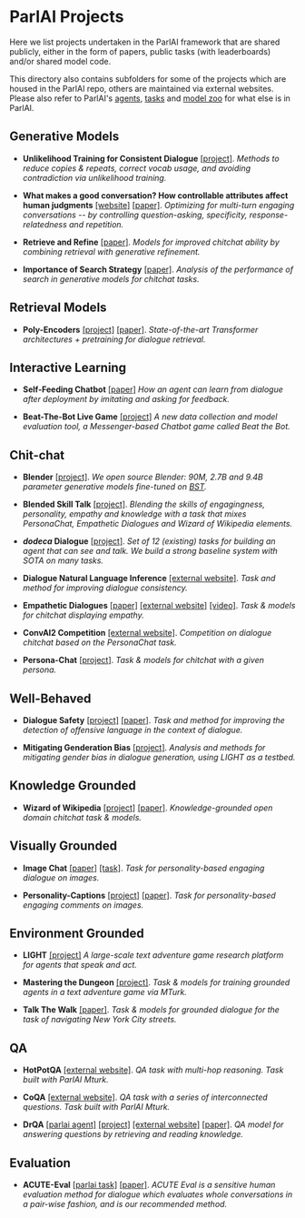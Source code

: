 # ParlAI Projects

Here we list projects undertaken in the ParlAI framework that are shared publicly, either in the form of papers, public tasks (with leaderboards) and/or shared model code.

This directory also contains subfolders for some of the projects which are housed in the ParlAI repo, others are maintained via external websites. Please also refer to ParlAI's [agents](https://github.com/facebookresearch/ParlAI/tree/master/parlai/tasks), [tasks](https://github.com/facebookresearch/ParlAI/tree/master/parlai/agents) and [model zoo](https://github.com/facebookresearch/ParlAI/tree/master/parlai/zoo) for what else is in ParlAI.

## Generative Models

- **Unlikelihood Training for Consistent Dialogue** [[project]](https://parl.ai/projects/dialogue_unlikelihood/).
  _Methods to reduce copies & repeats, correct vocab usage, and avoiding contradiction via unlikelihood training._

- **What makes a good conversation? How controllable attributes affect human judgments** [[website]](https://github.com/facebookresearch/ParlAI/tree/master/projects/controllable_dialogue) [[paper]](https://arxiv.org/abs/1902.08654).
  _Optimizing for multi-turn engaging conversations -- by controlling question-asking, specificity, response-relatedness and repetition._

- **Retrieve and Refine** [[paper]](https://arxiv.org/abs/1808.04776).
  _Models for improved chitchat ability by combining retrieval with generative refinement._

- **Importance of Search Strategy** [[paper]](https://arxiv.org/abs/1811.00907).
  _Analysis of the performance of search in generative models for chitchat tasks._


## Retrieval Models
- **Poly-Encoders** [[project]](https://parl.ai/projects/polyencoder/) [[paper]](https://arxiv.org/abs/1905.01969).
  _State-of-the-art Transformer architectures + pretraining for dialogue retrieval._


## Interactive Learning

- **Self-Feeding Chatbot** [[paper]](https://arxiv.org/abs/1901.05415)
  _How an agent can learn from dialogue after deployment by imitating and asking for feedback._

- **Beat-The-Bot Live Game** [[project]](https://parl.ai/projects/beat_the_bot/)
  _A new data collection and model evaluation tool, a Messenger-based Chatbot game called Beat the Bot._


## Chit-chat

- **Blender** [[project]](https://parl.ai/projects/blender).
  _We open source Blender: 90M, 2.7B and 9.4B parameter generative models fine-tuned on [BST](https://parl.ai/projects/bst/)._

- **Blended Skill Talk** [[project]](https://parl.ai/projects/bst/).
  _Blending the skills of engagingness, personality, empathy and knowledge with a task that mixes PersonaChat, Empathetic Dialogues and Wizard of Wikipedia elements._

- **_dodeca_ Dialogue** [[project]](https://parl.ai/projects/dodecadialogue/).
  _Set of 12 (existing) tasks for building an agent that can see and talk. We build a strong baseline system with SOTA on many tasks._

- **Dialogue Natural Language Inference** [[external website]](https://wellecks.github.io/dialogue_nli/).
  _Task and method for improving dialogue consistency._

- **Empathetic Dialogues** [[paper]](https://arxiv.org/abs/1811.00207) [[external website]](https://github.com/facebookresearch/EmpatheticDialogues) [[video]](https://ai.facebook.com/blog/making-conversation-models-more-empathetic/).
_Task & models for chitchat displaying empathy._

- **ConvAI2 Competition** [[external website]](http://convai.io/).
_Competition on dialogue chitchat based on the PersonaChat task._

- **Persona-Chat** [[project]](https://github.com/facebookresearch/ParlAI/tree/master/projects/personachat).
_Task & models for chitchat with a given persona._


## Well-Behaved

- **Dialogue Safety** [[project]](https://parl.ai/projects/dialogue_safety/) [[paper]](https://arxiv.org/abs/1908.06083).
  _Task and method for improving the detection of offensive language in the context of dialogue._

- **Mitigating Genderation Bias** [[project]](https://parl.ai/projects/genderation_bias/).
  _Analysis and methods for mitigating gender bias in dialogue generation, using LIGHT as a testbed._

## Knowledge Grounded

- **Wizard of Wikipedia** [[project]](http://parl.ai/projects/wizard_of_wikipedia/) [[paper]](https://openreview.net/forum?id=r1l73iRqKm).
  _Knowledge-grounded open domain chitchat task & models._

## Visually Grounded

- **Image Chat** [[paper]](https://klshuster.github.io/image_chat/) [[task]](https://github.com/facebookresearch/ParlAI/tree/master/parlai/tasks/image_chat).
  _Task for personality-based engaging dialogue on images._

- **Personality-Captions** [[project]](http://parl.ai/projects/personality_captions/) [[paper]](https://arxiv.org/abs/1810.10665).
  _Task for personality-based engaging comments on images._

## Environment Grounded

- **LIGHT** [[project]](http://parl.ai/projects/light/)
_A large-scale text adventure game research platform for agents that speak and act._

- **Mastering the Dungeon** [[project]](https://github.com/facebookresearch/ParlAI/tree/master/projects/mastering_the_dungeon).
_Task & models for training grounded agents in a text adventure game via MTurk._

- **Talk The Walk** [[paper]](https://arxiv.org/abs/1807.03367).
_Task & models for grounded dialogue for the task of navigating New York City streets._

## QA

- **HotPotQA** [[external website]](https://hotpotqa.github.io/).
_QA task with multi-hop reasoning. Task built with ParlAI Mturk._

- **CoQA** [[external website]](https://stanfordnlp.github.io/coqa/).
_QA task with a series of interconnected questions. Task built with ParlAI Mturk._

- **DrQA** [[parlai agent]](https://github.com/facebookresearch/ParlAI/tree/master/parlai/agents/drqa) [[project]](https://github.com/facebookresearch/ParlAI/tree/master/projects/drqa) [[external website]](https://github.com/facebookresearch/DrQA) [[paper]](https://arxiv.org/abs/1704.00051).
_QA model for answering questions by retrieving and reading knowledge._

## Evaluation

- **ACUTE-Eval** [[parlai task]](https://github.com/facebookresearch/ParlAI/tree/master/parlai/mturk/tasks/acute_eval) [[paper]](https://arxiv.org/abs/1909.03087).
_ACUTE Eval is a sensitive human evaluation method for dialogue which evaluates whole conversations in a pair-wise fashion, and is our recommended method._

